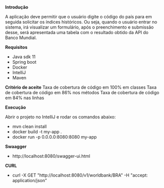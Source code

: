 **Introdução**

A aplicação deve permitir que o usuário digite o código do país para em seguida solicitar os índices históricos. Ou seja, quando o usuário entrar no sistema, irá visualizar um formulário, após o preenchimento e submissão desse, será apresentada uma tabela com o resultado obtido da API do Banco Mundial.

**Requisitos**

* Java sdk 11
* Spring boot
* Docker
* IntelliJ
* Maven 

**Critério de aceite**
Taxa de cobertura de código em 100% em classes
Taxa de cobertura de código em 86% nos métodos
Taxa de cobertura de código em 84% nas linhas

**Execução**

Abrir o projeto no IntelliJ e rodar os comandos abaixo:

* mvn clean install
* docker build -t my-app .
* docker run -p 0.0.0.0:8080:8080 my-app

**Swaagger**
* http://localhost:8080/swagger-ui.html

**CURL**
* curl -X GET "http://localhost:8080/v1/worldbank/BRA" -H "accept: application/json"
